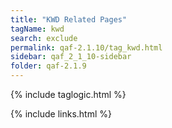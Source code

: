 ```yaml
---
title: "KWD Related Pages"
tagName: kwd
search: exclude
permalink: qaf-2.1.10/tag_kwd.html
sidebar: qaf_2_1_10-sidebar
folder: qaf-2.1.9
---
```

{% include taglogic.html %}

{% include links.html %}
